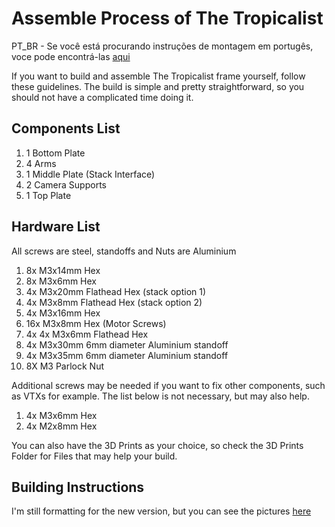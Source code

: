 # Assemble Process of The Tropicalist

PT_BR - Se você está procurando instruções de montagem em portugês, voce pode encontrá-las [aqui][1]

If you want to build and assemble The Tropicalist frame yourself, follow these guidelines. The build is simple and pretty straightforward, so you should not have a complicated time doing it.

## Components List
1. 1 Bottom Plate
2. 4 Arms
3. 1 Middle Plate (Stack Interface)
4. 2 Camera Supports
5. 1 Top Plate

## Hardware List
All screws are steel, standoffs and Nuts are Aluminium

1. 8x M3x14mm Hex
2. 8x M3x6mm Hex
3. 4x M3x20mm Flathead Hex (stack option 1)
4. 4x M3x8mm Flathead Hex (stack option 2)
5. 4x M3x16mm Hex
6. 16x M3x8mm Hex (Motor Screws)
7. 4x 4x M3x6mm Flathead Hex
8. 4x M3x30mm 6mm diameter Aluminium standoff
9. 4x M3x35mm 6mm diameter Aluminium standoff
10. 8X M3 Parlock Nut

Additional screws may be needed if you want to fix other components, such as VTXs for example. The list below is not necessary, but may also help.

1. 4x M3x6mm Hex
2. 4x M2x8mm Hex

You can also have the 3D Prints as your choice, so check the 3D Prints Folder for Files that may help your build.

## Building Instructions

I'm still formatting for the new version, but you can see the pictures [here][1]



[1]: https://tropicalfpv.com/the-tropicalist-welcome/
